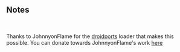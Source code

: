 ## Notes
<br/>

Thanks to JohnnyonFlame for the [droidports](https://github.com/JohnnyonFlame/droidports) loader that makes this possible.
You can donate towards JohnnyonFlame's work [here](https://ko-fi.com/johnnyonflame)
<br/>

